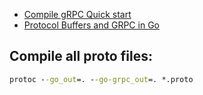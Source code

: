 - [Compile gRPC Quick start](https://grpc.io/docs/languages/go/quickstart/)
- [Protocol Buffers and GRPC in Go](https://dev.to/karankumarshreds/protocol-buffers-and-grpc-in-go-3eil)

## Compile all proto files:

``` cmd
protoc --go_out=. --go-grpc_out=. *.proto
```